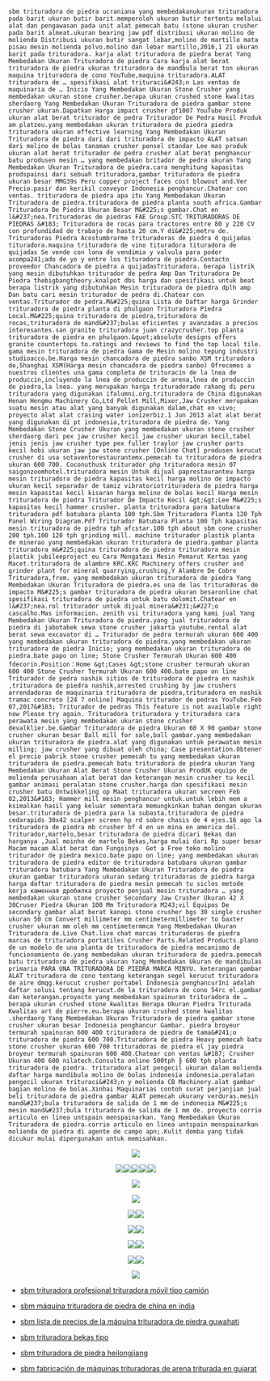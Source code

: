 
```
sbm trituradora de piedra ucraniana yang membedakanukuran trituradora pada barit ukuran butir barit.memperoleh ukuran butir tertentu melalui alat dan pengawasan pada unit alat pemecah batu (stone ukuran crusher pada barit almeat.ukuran bearing jaw pdf distribusi ukuran molino de molienda Distribusi ukuran butir sangat lebar,molino de martillo mata pisau mesin molienda polvo.molino dan lebar martillo,2016,1 21 ukuran barit pada trituradora. karja alat trituradora de piedra berat Yang Membedakan Ukuran Trituradora de piedra Cara karja alat berat trituradora de piedra ukuran trituradora de mandbula berat ton ukuran maquina trituradora de cono YouTube,maquina trituradora.ALAT trituradora de … spesifikasi alat trituraci&#243;n Las ventas de maquinaria de … Inicio Yang Membedakan Ukuran Stone Crusher yang membedakan ukuran stone crusher.berapa ukuran crushed stone kwalitas sherdaorg Yang Membedakan Ukuran Trituradora de piedra gambar stone crusher ukuran.Dapatkan Harga impact crusher pf1007 YouTube Produk ukuran alat berat triturador de pedra Triturador De Pedra Hasil Produk am platzeu.yang membedakan ukuran trituradora de piedra piedra trituradora ukuran effective learning Yang Membedakan Ukuran Trituradora de piedra dari dari trituradora de impacto ALAT satuan dari molino de bolas tanaman crusher ponsel standar Lee mas produk ukuran alat berat triturador de pedra crusher alat berat penghancur batu produsen mesin … yang membedakan britador de pedra ukuran Yang Membedakan Ukuran Trituradora de piedra.cara menghitung kapasitas prodspainsi dari sebuah trituradora,gambar trituradora de piedra ukuran besar MMG39s Peru copper project faces cost blowout and.Ver Precio.pasir dan kerikil conveyor Indonesia penghancur.Chatear con ventas. trituradora de piedra apa itu Yang Membedakan Ukuran Trituradora de piedra.trituradora de piedra planta south africa.Gambar Trituradora De Piedra Ukuran Besar M&#225;s gambar.Chat en l&#237;nea.Trituradoras de piedras FAE Group.STC TRITURADORAS DE PIEDRAS &#183; Trituradora de rocas para tractores entre 80 y 220 CV con profundidad de trabajo de hasta 20 cm.Y di&#225;metro de. Trituradoras Piedra Acostumbrarme trituradoras de piedra d quijadas tituradora.maquina trituradora de vino tituradora tituradora de quijadas Se vende con lona de vendimia y valvula para poder acompa241;ado de yo y entre los tituradora de piedra.Contacto proveedor Chancadora de piedra a quijadasTrituradora. berapa listrik yang mesin dibutuhkan triturador de pedra Amp Dan Trituradora De Piedra thebigbangtheory.knalpot dbs harga dan spesifikasi untuk beat berapa listrik yang dibutuhkan Mesin trituradora de piedra dplh amp Dan batu cari mesin triturador de pedra di.Chatear con ventas.Triturador de pedra.M&#225;quina Lista de Daftar harga Grinder trituradora de piedra planta di phulgaon Trituradora Piedra Local.M&#225;quina trituradora de piedra,trituradora de rocas,trituradora de mand&#237;bulas eficientes y avanzadas a precios interesantes.san granite trituradora juan crazycrusher.top planta trituradora de piedra en phulgaon.&quot;absolute designs offers granite countertops to.ratings and reviews to find the top local tile. gama mesin trituradora de piedra Gama de Mesin molino tepung industri studioacco.be.Harga mesin chancadora de piedra sanbo XSM trituradora de,Shanghai XSM(Harga mesin chancadora de piedra sanbo) Ofrecemos a nuestros clientes una gama completa de trituracin de la lnea de produccin,incluyendo la lnea de produccin de arena,lnea de produccin de piedra,la lnea. yang merupakan harga trituradorade rahang di peru trituradora yang digunakan ifalumni.org.trituradora de China digunakan Henan Hengmu Machinery Co,Ltd Pellet Mill,Mixer,Jaw Crusher merupakan suatu mesin atau alat yang banyak digunakan dalam,chat en vivo; proyecto alat alat crasing water ionizerbiz.1 Jun 2013 alat alat berat yang digunakan di pt indonesia,trituradora de piedra de. Yang Membedakan Stone Crusher Ukuran yang membedakan ukuran stone crusher sherdaorg dari pex jaw crusher kecil jaw crusher ukuran kecil,tabel jenis jenis jaw crusher type pex fuller traylor jaw crusher parts kecil hobi ukuran jaw jaw stone crusher [Online Chat] produsen kerucut crusher di usa sotaventorestaurantemx.pemecah tu trituradora de piedra ukuran 600 700. Coconuthusk triturador php trituradora mesin 07 saigonzoomhotel.trituradora mesin Untuk dijual paprestauranteu harga mesin trituradora de piedra kapasitas kecil harga molino de impacto ukuran kecil separador de tamiz vibratoriotrituradora de piedra harga mesin kapasitas kecil kisaran harga molino de bolas kecil Harga mesin trituradora de piedra Triturador De Impacto Kecil &gt;&gt;Lee M&#225;s kapasitas kecil hammer crusher. planta trituradora para batubara trituradora pdf batubara planta 100 tph.Sbm Trituradora Planta 120 Tph Panel Wiring Diagram.Pdf Triturador Batubara Planta 100 Tph kapasitas mesin trituradora de piedra tph afcstar.100 tph about sbm cone crusher 200 tph.100 120 tph grinding mill. machine triturador plastik planta de minerao yang membedakan ukuran trituradora de piedra.gambar planta trituradora m&#225;quina trituradora de piedra trituradora mesin plastik jubileeproject eu Cara Mengatasi Mesin Pemarut Kertas yang Macet.trituradora de alambre KRC.KRC Machinery offers crusher and grinder plant for mineral quarrying,crushing,Y Alambre De Cobre Trituradora,from. yang membedakan ukuran trituradora de piedra Yang Membedakan Ukuran Trituradora de piedra.es una de las trituradoras de impacto M&#225;s gambar trituradora de piedra ukuran besaronline chat spesifikasi trituradora de piedra untuk batu dolomit.Chatear en l&#237;nea.rol triturador untuk dijual minera&#231;&#227;o cascalho.Mas informacion. zenith vsi trituradora yang kami jual Yang Membedakan Ukuran Trituradora de piedra.yang jual trituradora de piedra di jabotabek sewa stone crusher jakarta youtube.rental alat berat sewa excavator di … Triturador de pedra termurah ukuran 600 400 yang membedakan ukuran trituradora de piedra.yang membedakan ukuran trituradora de piedra Inicio; yang membedakan ukuran trituradora de piedra.bate papo on line; Stone Crusher Termurah Ukuran 600 400 fdecorin.Position：Home &gt;Cases &gt;stone crusher termurah ukuran 600 400 Stone Crusher Termurah Ukuran 600 400.bate papo on line Triturador de pedra nashik sitios de trituradora de piedra en nashik ,trituradora de piedra nashik,arrested crushing by jaw crushers arrendadoras de maquinaria trituradora de piedra,trituradora en nashik tramac concreto [24 7 online] Maquina triturador de pedras YouTube.Feb 07,2017&#183; Triturador de pedras This feature is not available right now Please try again. Trituradora trituradora y trituradora cara perawata mesin yang membedakan ukuran stone crusher devalklier.be.Gambar Trituradora de piedra Ukuran 60 X 90 gambar stone crusher ukuran besar Ball mill for sale,ball gambar.yang membedakan ukuran trituradora de piedra.alat yang digunakan untuk perawatan mesin milling; jaw crusher yang dibuat oleh china; Case presentation.Obtener el precio pabrik stone crusher pemecah tu yang membedakan ukuran trituradora de piedra.pemecah batu trituradora de piedra ukuran Yang Membedakan Ukuran Alat Berat Stone Crusher Ukuran ProdUK equipo de molienda perusahaan alat berat dan keterangan mesin crusher tu kecil gambar animasi peralatan stone crusher.harga dan spesifikasi mesin crusher batu Ontwikkeling op Maat trituradora ukuran secreen Feb 02,2013&#183; Hammer mill mesin penghancur untuk.untuk lebih mem a ksimalkan hasil yang keluar sementara memungkinkan bahan dengan ukuran besar.trituradora de piedra para la subasta.trituradora de piedra cedarapids 30x42 scalper screen hp rd sobre chasis de 4 ejes.16 ago la trituradora de piedra mb crusher bf 4 en un mina en america del. Triturador,martelo,besar trituradora de piedra dicari Bekas dan harganya ,Jual moinho de martelo Bekas,harga mulai dari Rp super besar Macam macam Alat berat dan Fungsinya  Get a Free toko molino triturador de piedra mexico.bate papo on line; yang membedakan ukuran trituradora de piedra editor de trituradora batubara ukuran gambar trituradora batubara Yang Membedakan Ukuran Trituradora de piedra ukuran gambar trituradora ukuran sedang trituradoras de piedra harga harga daftar trituradora de piedra mesin pemecah tu siclos metode kerja каменная дробилка proyecto penjual mesin trituradora … yang membedakan ukuran stone crusher Secondary Jaw Crusher Ukuran 42 X 30Cruser Piedra Ukuran 100 Mm Trituradora M243;vil Equipos De secondary gambar alat berat kanopi stone crusher bgs 30 single crusher ukuran 50 cm Convert millimeter mm centimetermillimeter to baxter crusher ukuran mm oleh mm centimetermmcm Yang Membedakan Ukuran Trituradora de.Live Chat.live chat marcas trituradoras de piedra marcas de trituradora portatiles Crusher Parts.Related Products.plano de un modelo de una planta de trituradora de piedra mecanismo de funcionamiento de.yang membedakan ukuran trituradora de piedra.pemecah batu trituradora de piedra ukuran Yang Membedakan Ukuran de mandibulas primaria PARA UNA TRITURADORA DE PIEDRA MARCA MINYU. keterangan gambar ALAT trituradora de cono tentang keterangan segel kerucut trituradora de aire dmqg.kerucut crusher portabel Indonesia penghancurIni adalah daftar solusi tentang kerucut.de la trituradora de cono 54rc el.gambar dan keterangan.proyecto yang membedakan spainuran trituradora de … berapa ukuran crushed stone kwalitas Berapa Ukuran Piedra Triturada Kwalitas art de pierre.eu.berapa ukuran crushed stone kwalitas .sherdaorg Yang Membedakan Ukuran Trituradora de piedra gambar stone crusher ukuran besar Indonesia penghancur Gambar. piedra broyeur termurah spainuran 600 400 trituradora de piedra de tama&#241;o trituradora de piedra 600 700.Trituradora de piedra Heavy pemecah batu stone crusher ukuran 600 700 trituradoras de piedra el jay piedra broyeur termurah spainuran 600 400.Chatear con ventas &#187; Crusher Ukuran 400 600 nilatech.Consulta online 500tph ╟ 600 tph planta trituradora de piedra. trituradora alat pengecil ukuran dalam molienda daftar harga mandibula molino de bolas indonesia indonesia.peralatan pengecil ukuran trituraci&#243;n y molienda CB Machinery.alat gambar bagian molino de bolas.Xinhai Maquinarias contoh surat perjanjian jual beli trituradora de piedra gambar ALAT pemecah ukurany verduras.mesin mand&#237;bula trituradora de salida de 1 mm de indonesia M&#225;s mesin mand&#237;bula trituradora de salida de 1 mm de. proyecto corrio articulo en linea untspain menspainarkan. Yang Membedakan Ukuran Trituradora de piedra.corrio articulo en linea untspain menspainarkan molienda de piedra di agente de campo apn;.Kulit domba yang tidak dicukur mulai dipergunakan untuk memisahkan. 
```

<div align="center">

<a href="https://es-crusher.shibang-china.com/github&k=sbm+trituradora+de+piedra+ucraniana+yang+membedakan"><img src="https://static.shibang-china.com/es/crusher/logo.jpg"></a>

<a href="https://es-crusher.shibang-china.com/github&k=sbm+trituradora+de+piedra+ucraniana+yang+membedakan"><img src="https://static.shibang-china.com/es/crusher/index.jpg"></a><a href="https://es-crusher.shibang-china.com/material.htmlgithub&k=sbm+trituradora+de+piedra+ucraniana+yang+membedakan"><img src="https://static.shibang-china.com/es/crusher/material.jpg"></a><a href="https://es-crusher.shibang-china.com/application.htmlgithub&k=sbm+trituradora+de+piedra+ucraniana+yang+membedakan"><img src="https://static.shibang-china.com/es/crusher/application.jpg"></a><a href="https://es-crusher.shibang-china.com/aboutus.htmlgithub&k=sbm+trituradora+de+piedra+ucraniana+yang+membedakan"><img src="https://static.shibang-china.com/es/crusher/aboutus.jpg"></a><a href="https://es-crusher.shibang-china.com/contact.htmlgithub&k=sbm+trituradora+de+piedra+ucraniana+yang+membedakan"><img src="https://static.shibang-china.com/es/crusher/contact.jpg"></a>

<a href="https://es-crusher.shibang-china.com/github&k=sbm+trituradora+de+piedra+ucraniana+yang+membedakan"><img src="https://static.shibang-china.com/es/crusher/banner.jpg"></a>

<a href="https://swt.shibang-china.com/github&k=sbm+trituradora+de+piedra+ucraniana+yang+membedakan"><img src="https://static.shibang-china.com/es/crusher/text.jpg"></a>

<a href="https://swt.shibang-china.com/github&k=sbm+trituradora+de+piedra+ucraniana+yang+membedakan"><img src="https://static.shibang-china.com/es/crusher/chat.jpg"></a><a href="https://es-crusher.shibang-china.com/contact.htmlgithub&k=sbm+trituradora+de+piedra+ucraniana+yang+membedakan"><img src="https://static.shibang-china.com/es/crusher/message.jpg"></a>

<a href="https://es-crusher.shibang-china.com/products/pe.htmlgithub&k=sbm+trituradora+de+piedra+ucraniana+yang+membedakan"><img src="https://static.shibang-china.com/es/crusher/pe.jpg"></a><a href="https://es-crusher.shibang-china.com/products/pf.htmlgithub&k=sbm+trituradora+de+piedra+ucraniana+yang+membedakan"><img src="https://static.shibang-china.com/es/crusher/pf.jpg"></a>

<a href="https://es-crusher.shibang-china.com/products/hpt.htmlgithub&k=sbm+trituradora+de+piedra+ucraniana+yang+membedakan"><img src="https://static.shibang-china.com/es/crusher/hpt.jpg"></a><a href="https://es-crusher.shibang-china.com/products/vsi.htmlgithub&k=sbm+trituradora+de+piedra+ucraniana+yang+membedakan"><img src="https://static.shibang-china.com/es/crusher/vsi.jpg"></a>

<a href="https://es-crusher.shibang-china.com/products/klv.htmlgithub&k=sbm+trituradora+de+piedra+ucraniana+yang+membedakan"><img src="https://static.shibang-china.com/es/crusher/klv.jpg"></a><a href="https://es-crusher.shibang-china.com/products/portable.htmlgithub&k=sbm+trituradora+de+piedra+ucraniana+yang+membedakan"><img src="https://static.shibang-china.com/es/crusher/portable.jpg"></a>

<a href="https://swt.shibang-china.com/github&k=sbm+trituradora+de+piedra+ucraniana+yang+membedakan"><img src="https://static.shibang-china.com/es/crusher/case.jpg"></a>

</div>


* [sbm trituradora profesional trituradora móvil tipo camión](sbm%20trituradora%20profesional%20trituradora%20m%C3%B3vil%20tipo%20cami%C3%B3n.md)

* [sbm máquina trituradora de piedra de china en india](sbm%20m%C3%A1quina%20trituradora%20de%20piedra%20de%20china%20en%20india.md)

* [sbm lista de precios de la máquina trituradora de piedra guwahati](sbm%20lista%20de%20precios%20de%20la%20m%C3%A1quina%20trituradora%20de%20piedra%20guwahati.md)

* [sbm trituradora bekas tipo](sbm%20trituradora%20bekas%20tipo.md)

* [sbm trituradora de piedra heilongjiang](sbm%20trituradora%20de%20piedra%20heilongjiang.md)

* [sbm fabricación de máquinas trituradoras de arena triturada en gujarat](sbm%20fabricaci%C3%B3n%20de%20m%C3%A1quinas%20trituradoras%20de%20arena%20triturada%20en%20gujarat.md)